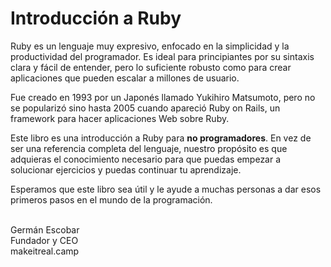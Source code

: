 # Introducción a Ruby

Ruby es un lenguaje muy expresivo, enfocado en la simplicidad y la productividad del programador. Es ideal para principiantes por su sintaxis clara y fácil de entender, pero lo suficiente robusto como para crear aplicaciones que pueden escalar a millones de usuario.

Fue creado en 1993 por un Japonés llamado Yukihiro Matsumoto, pero no se popularizó sino hasta 2005 cuando apareció Ruby on Rails, un framework para hacer aplicaciones Web sobre Ruby.

Este libro es una introducción a Ruby para **no programadores**. En vez de ser una referencia completa del lenguaje, nuestro propósito es que adquieras el conocimiento necesario para que puedas empezar a solucionar ejercicios y puedas continuar tu aprendizaje.

Esperamos que este libro sea útil y le ayude a muchas personas a dar esos primeros pasos en el mundo de la programación.

<br>
Germán Escobar<br>
Fundador y CEO<br>
makeitreal.camp
